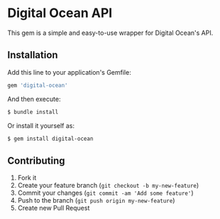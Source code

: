 # Digital Ocean API

This gem is a simple and easy-to-use wrapper for Digital Ocean's API.

## Installation

Add this line to your application's Gemfile:

```ruby
gem 'digital-ocean'
```

And then execute:

```bash
$ bundle install
```

Or install it yourself as:

```bash
$ gem install digital-ocean
```

## Contributing

1. Fork it
2. Create your feature branch (`git checkout -b my-new-feature`)
3. Commit your changes (`git commit -am 'Add some feature'`)
4. Push to the branch (`git push origin my-new-feature`)
5. Create new Pull Request
